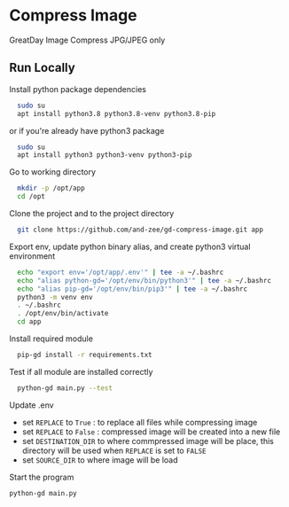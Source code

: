 # Compress Image

GreatDay Image Compress
JPG/JPEG only

## Run Locally

Install python package dependencies
```bash
  sudo su
  apt install python3.8 python3.8-venv python3.8-pip
``` 

or if you're already have python3 package
```bash
  sudo su
  apt install python3 python3-venv python3-pip
``` 

Go to working directory
```bash
  mkdir -p /opt/app
  cd /opt
```

Clone the project and to the project directory
```bash
  git clone https://github.com/and-zee/gd-compress-image.git app
```

Export env, update python binary alias, and create python3 virtual environment
```bash
  echo "export env='/opt/app/.env'" | tee -a ~/.bashrc
  echo "alias python-gd='/opt/env/bin/python3'" | tee -a ~/.bashrc
  echo "alias pip-gd='/opt/env/bin/pip3'" | tee -a ~/.bashrc
  python3 -m venv env
  . ~/.bashrc
  . /opt/env/bin/activate
  cd app
```

Install required module
```bash
  pip-gd install -r requirements.txt
```

Test if all module are installed correctly
```bash
  python-gd main.py --test
```

Update .env
- set `REPLACE` to `True`  : to replace all files while compressing image
- set `REPLACE` to `False` : compressed image will be created into a new file
- set `DESTINATION_DIR` to where commpressed image will be place, this directory will be used when `REPLACE` is set to `FALSE`
- set `SOURCE_DIR` to where image will be load

Start the program
```bash
python-gd main.py
```
